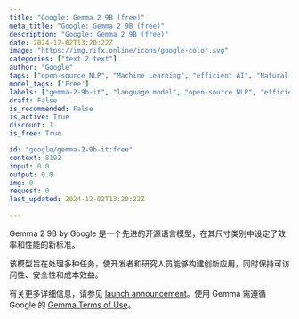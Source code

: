```yaml
---
title: "Google: Gemma 2 9B (free)"
meta_title: "Google: Gemma 2 9B (free)"
description: "Google: Gemma 2 9B (free)"
date: 2024-12-02T13:20:22Z
image: "https://img.rifx.online/icons/google-color.svg"
categories: ["text 2 text"]
author: "Google"
tags: ["open-source NLP", "Machine Learning", "efficient AI", "Natural Language Processing", "Programming", "Free", "Technology", "language model", "performance optimization", "gemma-2-9b-it", "Google"]
model_tags: ['Free']
labels: ["gemma-2-9b-it", "language model", "open-source NLP", "efficient AI", "performance optimization"]
draft: False
is_recommended: False
is_active: True
discount: 1
is_free: True

id: "google/gemma-2-9b-it:free"
context: 8192
input: 0.0
output: 0.0
img: 0
request: 0
last_updated: 2024-12-02T13:20:22Z

---
```


Gemma 2 9B by Google 是一个先进的开源语言模型，在其尺寸类别中设定了效率和性能的新标准。

该模型旨在处理多种任务，使开发者和研究人员能够构建创新应用，同时保持可访问性、安全性和成本效益。

有关更多详细信息，请参见 [launch announcement](https://blog.google/technology/developers/google-gemma-2/)。使用 Gemma 需遵循 Google 的 [Gemma Terms of Use](https://ai.google.dev/gemma/terms)。

